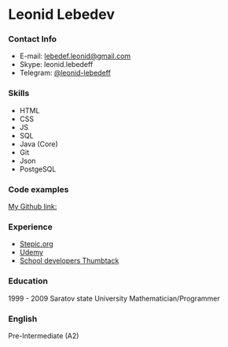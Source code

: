 # Leonid Lebedev

### Contact Info
* E-mail: lebedef.leonid@gmail.com
* Skype: leonid.lebedeff
* Telegram: [@leonid-lebedeff](https://t.me/leonid_lebedeff)

### Skills 
- HTML
- CSS
- JS
- SQL
- Java (Core)
- Git
- Json
- PostgeSQL

### Code examples
[My Github link:](https://github.com/leonid-lebedev)
### Experience 
* [Stepic.org](https://stepik.org/users/39560951)
* [Udemy](https://www.udemy.com/user/leonid-lebedev/)
* [School developers Thumbtack](https://intern.thumbtack.ru/)
### Education
1999 - 2009 Saratov state University Mathematician/Programmer
### English
Pre-Intermediate (A2)
